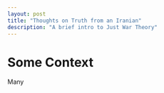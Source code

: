 ```yaml
---
layout: post
title: "Thoughts on Truth from an Iranian"
description: "A brief intro to Just War Theory"
---
```

# Some Context

Many 
